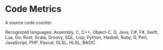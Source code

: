 # Code Metrics #

A source code counter.

Recognized languages: Assembly, C, C++, Object-C, D, Java, C#, F#, Swift, Lua, Go, Rust, Scala, Groovy, SQL, Lisp, Python, Haskell, Ruby, R, Perl, JavaScript, PHP, Pascal, GLSL, HLSL, BASIC.

